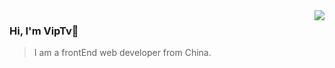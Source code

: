 <img align="right" src="./public/VIPTV-LOGO-LONG-FINAL@1x-600x175" />

### Hi, I'm VipTv👋
>I am a frontEnd web developer from China.